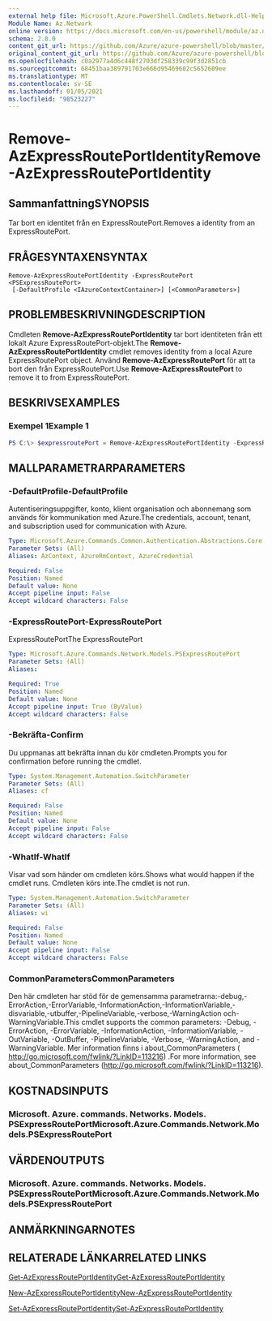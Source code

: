 ```yaml
---
external help file: Microsoft.Azure.PowerShell.Cmdlets.Network.dll-Help.xml
Module Name: Az.Network
online version: https://docs.microsoft.com/en-us/powershell/module/az.network/remove-azexpressrouteportidentity
schema: 2.0.0
content_git_url: https://github.com/Azure/azure-powershell/blob/master/src/Network/Network/help/Remove-AzExpressRoutePortIdentity.md
original_content_git_url: https://github.com/Azure/azure-powershell/blob/master/src/Network/Network/help/Remove-AzExpressRoutePortIdentity.md
ms.openlocfilehash: c0a2977a4d6c448f2703df258339c99f3d2851cb
ms.sourcegitcommit: 68451baa389791703e666d95469602c5652609ee
ms.translationtype: MT
ms.contentlocale: sv-SE
ms.lasthandoff: 01/05/2021
ms.locfileid: "98523227"
---
```

# <span data-ttu-id="d8921-101">Remove-AzExpressRoutePortIdentity</span><span class="sxs-lookup"><span data-stu-id="d8921-101">Remove-AzExpressRoutePortIdentity</span></span>

## <span data-ttu-id="d8921-102">Sammanfattning</span><span class="sxs-lookup"><span data-stu-id="d8921-102">SYNOPSIS</span></span>
<span data-ttu-id="d8921-103">Tar bort en identitet från en ExpressRoutePort.</span><span class="sxs-lookup"><span data-stu-id="d8921-103">Removes a identity from an ExpressRoutePort.</span></span>

## <span data-ttu-id="d8921-104">FRÅGESYNTAXEN</span><span class="sxs-lookup"><span data-stu-id="d8921-104">SYNTAX</span></span>

```
Remove-AzExpressRoutePortIdentity -ExpressRoutePort <PSExpressRoutePort>
 [-DefaultProfile <IAzureContextContainer>] [<CommonParameters>]
```

## <span data-ttu-id="d8921-105">PROBLEMBESKRIVNING</span><span class="sxs-lookup"><span data-stu-id="d8921-105">DESCRIPTION</span></span>
<span data-ttu-id="d8921-106">Cmdleten **Remove-AzExpressRoutePortIdentity** tar bort identiteten från ett lokalt Azure ExpressRoutePort-objekt.</span><span class="sxs-lookup"><span data-stu-id="d8921-106">The **Remove-AzExpressRoutePortIdentity** cmdlet removes identity from a local Azure ExpressRoutePort object.</span></span> <span data-ttu-id="d8921-107">Använd **Remove-AzExpressRoutePort** för att ta bort den från ExpressRoutePort.</span><span class="sxs-lookup"><span data-stu-id="d8921-107">Use **Remove-AzExpressRoutePort** to remove it to from ExpressRoutePort.</span></span>

## <span data-ttu-id="d8921-108">BESKRIVS</span><span class="sxs-lookup"><span data-stu-id="d8921-108">EXAMPLES</span></span>

### <span data-ttu-id="d8921-109">Exempel 1</span><span class="sxs-lookup"><span data-stu-id="d8921-109">Example 1</span></span>
```powershell
PS C:\> $expressroutePort = Remove-AzExpressRoutePortIdentity -ExpressRoutePort $expressroutePort
```

## <span data-ttu-id="d8921-110">MALLPARAMETRAR</span><span class="sxs-lookup"><span data-stu-id="d8921-110">PARAMETERS</span></span>

### <span data-ttu-id="d8921-111">-DefaultProfile</span><span class="sxs-lookup"><span data-stu-id="d8921-111">-DefaultProfile</span></span>
<span data-ttu-id="d8921-112">Autentiseringsuppgifter, konto, klient organisation och abonnemang som används för kommunikation med Azure.</span><span class="sxs-lookup"><span data-stu-id="d8921-112">The credentials, account, tenant, and subscription used for communication with Azure.</span></span>

```yaml
Type: Microsoft.Azure.Commands.Common.Authentication.Abstractions.Core.IAzureContextContainer
Parameter Sets: (All)
Aliases: AzContext, AzureRmContext, AzureCredential

Required: False
Position: Named
Default value: None
Accept pipeline input: False
Accept wildcard characters: False
```

### <span data-ttu-id="d8921-113">-ExpressRoutePort</span><span class="sxs-lookup"><span data-stu-id="d8921-113">-ExpressRoutePort</span></span>
<span data-ttu-id="d8921-114">ExpressRoutePort</span><span class="sxs-lookup"><span data-stu-id="d8921-114">The ExpressRoutePort</span></span>

```yaml
Type: Microsoft.Azure.Commands.Network.Models.PSExpressRoutePort
Parameter Sets: (All)
Aliases:

Required: True
Position: Named
Default value: None
Accept pipeline input: True (ByValue)
Accept wildcard characters: False
```

### <span data-ttu-id="d8921-115">-Bekräfta</span><span class="sxs-lookup"><span data-stu-id="d8921-115">-Confirm</span></span>
<span data-ttu-id="d8921-116">Du uppmanas att bekräfta innan du kör cmdleten.</span><span class="sxs-lookup"><span data-stu-id="d8921-116">Prompts you for confirmation before running the cmdlet.</span></span>

```yaml
Type: System.Management.Automation.SwitchParameter
Parameter Sets: (All)
Aliases: cf

Required: False
Position: Named
Default value: None
Accept pipeline input: False
Accept wildcard characters: False
```

### <span data-ttu-id="d8921-117">-WhatIf</span><span class="sxs-lookup"><span data-stu-id="d8921-117">-WhatIf</span></span>
<span data-ttu-id="d8921-118">Visar vad som händer om cmdleten körs.</span><span class="sxs-lookup"><span data-stu-id="d8921-118">Shows what would happen if the cmdlet runs.</span></span>
<span data-ttu-id="d8921-119">Cmdleten körs inte.</span><span class="sxs-lookup"><span data-stu-id="d8921-119">The cmdlet is not run.</span></span>

```yaml
Type: System.Management.Automation.SwitchParameter
Parameter Sets: (All)
Aliases: wi

Required: False
Position: Named
Default value: None
Accept pipeline input: False
Accept wildcard characters: False
```

### <span data-ttu-id="d8921-120">CommonParameters</span><span class="sxs-lookup"><span data-stu-id="d8921-120">CommonParameters</span></span>
<span data-ttu-id="d8921-121">Den här cmdleten har stöd för de gemensamma parametrarna:-debug,-ErrorAction,-ErrorVariable,-InformationAction,-InformationVariable,-disvariable,-utbuffer,-PipelineVariable,-verbose,-WarningAction och-WarningVariable.</span><span class="sxs-lookup"><span data-stu-id="d8921-121">This cmdlet supports the common parameters: -Debug, -ErrorAction, -ErrorVariable, -InformationAction, -InformationVariable, -OutVariable, -OutBuffer, -PipelineVariable, -Verbose, -WarningAction, and -WarningVariable.</span></span> <span data-ttu-id="d8921-122">Mer information finns i about_CommonParameters ( http://go.microsoft.com/fwlink/?LinkID=113216) .</span><span class="sxs-lookup"><span data-stu-id="d8921-122">For more information, see about_CommonParameters (http://go.microsoft.com/fwlink/?LinkID=113216).</span></span>


## <span data-ttu-id="d8921-123">KOSTNADS</span><span class="sxs-lookup"><span data-stu-id="d8921-123">INPUTS</span></span>

### <span data-ttu-id="d8921-124">Microsoft. Azure. commands. Networks. Models. PSExpressRoutePort</span><span class="sxs-lookup"><span data-stu-id="d8921-124">Microsoft.Azure.Commands.Network.Models.PSExpressRoutePort</span></span>

## <span data-ttu-id="d8921-125">VÄRDEN</span><span class="sxs-lookup"><span data-stu-id="d8921-125">OUTPUTS</span></span>

### <span data-ttu-id="d8921-126">Microsoft. Azure. commands. Networks. Models. PSExpressRoutePort</span><span class="sxs-lookup"><span data-stu-id="d8921-126">Microsoft.Azure.Commands.Network.Models.PSExpressRoutePort</span></span>

## <span data-ttu-id="d8921-127">ANMÄRKNINGAR</span><span class="sxs-lookup"><span data-stu-id="d8921-127">NOTES</span></span>

## <span data-ttu-id="d8921-128">RELATERADE LÄNKAR</span><span class="sxs-lookup"><span data-stu-id="d8921-128">RELATED LINKS</span></span>
[<span data-ttu-id="d8921-129">Get-AzExpressRoutePortIdentity</span><span class="sxs-lookup"><span data-stu-id="d8921-129">Get-AzExpressRoutePortIdentity</span></span>](./Get-AzExpressRoutePortIdentity.md)

[<span data-ttu-id="d8921-130">New-AzExpressRoutePortIdentity</span><span class="sxs-lookup"><span data-stu-id="d8921-130">New-AzExpressRoutePortIdentity</span></span>](./New-AzExpressRoutePortIdentity.md)

[<span data-ttu-id="d8921-131">Set-AzExpressRoutePortIdentity</span><span class="sxs-lookup"><span data-stu-id="d8921-131">Set-AzExpressRoutePortIdentity</span></span>](./Set-AzExpressRoutePortIdentity.md)
